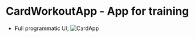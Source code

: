 # CardWorkoutApp - App for training
* Full programmatic UI;
![CardApp](https://github.com/AlexBahno/CardWorkoutApp/assets/118211419/e0939bdd-acd0-4641-bb77-6edeef515276)
